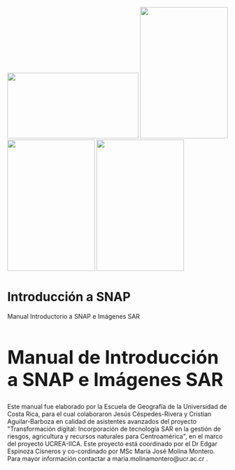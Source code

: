 <img src="https://github.com/Emmanuel461/Introducci-n-a-SNAP/blob/main/Im%C3%A1genes/ucrea.jpg" width="300" height="150"> <img src="https://github.com/Emmanuel461/Introducci-n-a-SNAP/blob/main/Im%C3%A1genes/eg.jpg" width="200" height="300"> <img src="https://github.com/Emmanuel461/Introducci-n-a-SNAP/blob/main/Im%C3%A1genes/ucr.jpg" width="200" height="300"> <img src="https://github.com/Emmanuel461/Introducci-n-a-SNAP/blob/main/Im%C3%A1genes/iica.png" width="200" height="300">

# Introducción a SNAP

Manual Introductorio a SNAP e Imágenes SAR



<h1 style="font-size:300%;">Manual de Introducción a SNAP e Imágenes SAR</h1> 

<p>Este manual fue elaborado por la Escuela de Geografía de la Universidad de Costa Rica, para el cual colaboraron Jesús Céspedes-Rivera y Cristian Aguilar-Barboza en calidad de asistentes avanzados del proyecto "Transformación digital: Incorporación de tecnología SAR en la gestión de riesgos, agricultura y recursos naturales para Centroamérica", en el marco del proyecto UCREA-IICA.
Este proyecto está coordinado por el Dr Edgar Espinoza Cisneros y co-cordinado por MSc María José Molina Montero. Para mayor información contactar a maria.molinamontero@ucr.ac.cr .</p>

   
 
